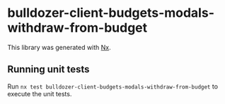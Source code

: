 # bulldozer-client-budgets-modals-withdraw-from-budget

This library was generated with [Nx](https://nx.dev).

## Running unit tests

Run `nx test bulldozer-client-budgets-modals-withdraw-from-budget` to execute the unit tests.
